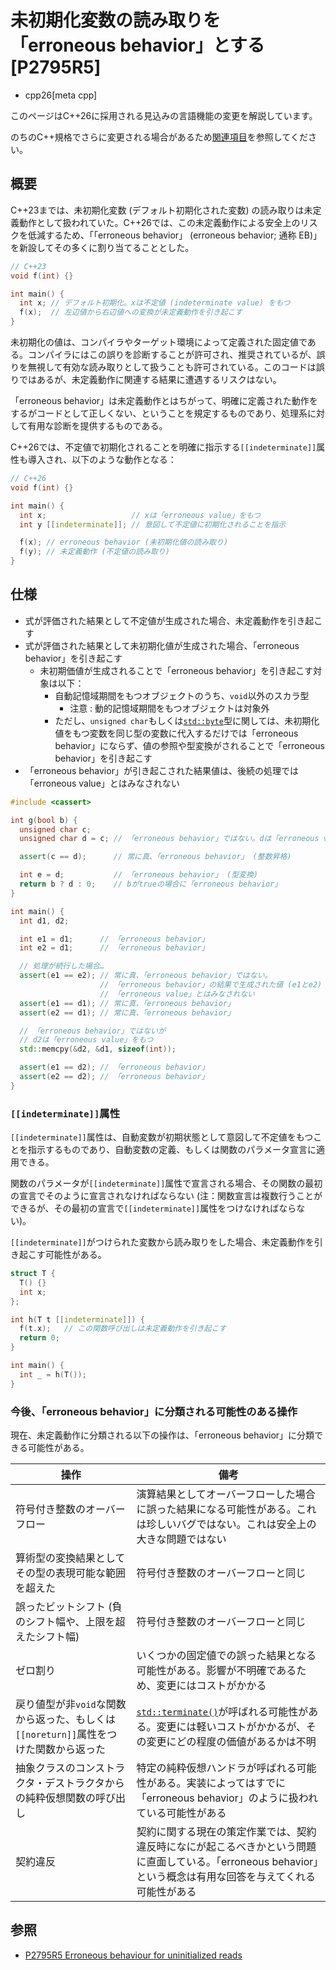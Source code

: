 # 未初期化変数の読み取りを「erroneous behavior」とする [P2795R5]
* cpp26[meta cpp]

<!-- start lang caution -->

このページはC++26に採用される見込みの言語機能の変更を解説しています。

のちのC++規格でさらに変更される場合があるため[関連項目](#relative-page)を参照してください。

<!-- last lang caution -->

## 概要
C++23までは、未初期化変数 (デフォルト初期化された変数) の読み取りは未定義動作として扱われていた。C++26では、この未定義動作による安全上のリスクを低減するため、「「erroneous behavior」 (erroneous behavior; 通称 EB)」を新設してその多くに割り当てることとした。

```cpp example
// C++23
void f(int) {}

int main() {
  int x; // デフォルト初期化。xは不定値 (indeterminate value) をもつ
  f(x);  // 左辺値から右辺値への変換が未定義動作を引き起こす
}
```

未初期化の値は、コンパイラやターゲット環境によって定義された固定値である。コンパイラにはこの誤りを診断することが許可され、推奨されているが、誤りを無視して有効な読み取りとして扱うことも許可されている。このコードは誤りではあるが、未定義動作に関連する結果に遭遇するリスクはない。

「erroneous behavior」は未定義動作とはちがって、明確に定義された動作をするがコードとして正しくない、ということを規定するものであり、処理系に対して有用な診断を提供するものである。

C++26では、不定値で初期化されることを明確に指示する`[[indeterminate]]`属性も導入され、以下のような動作となる：

```cpp example
// C++26
void f(int) {}

int main() {
  int x;                   // xは「erroneous value」をもつ
  int y [[indeterminate]]; // 意図して不定値に初期化されることを指示

  f(x); // erroneous behavior (未初期化値の読み取り)
  f(y); // 未定義動作 (不定値の読み取り)
}
```


## 仕様
- 式が評価された結果として不定値が生成された場合、未定義動作を引き起こす
- 式が評価された結果として未初期化値が生成された場合、「erroneous behavior」を引き起こす
    - 未初期価値が生成されることで「erroneous behavior」を引き起こす対象は以下：
        - 自動記憶域期間をもつオブジェクトのうち、`void`以外のスカラ型
            - 注意 : 動的記憶域期間をもつオブジェクトは対象外
        - ただし、`unsigned char`もしくは[`std::byte`](/reference/cstddef/byte.md)型に関しては、未初期化値をもつ変数を同じ型の変数に代入するだけでは「erroneous behavior」にならず、値の参照や型変換がされることで「erroneous behavior」を引き起こす
- 「erroneous behavior」が引き起こされた結果値は、後続の処理では「erroneous value」とはみなされない

```cpp example
#include <cassert>

int g(bool b) {
  unsigned char c;
  unsigned char d = c; // 「erroneous behavior」ではない。dは「erroneous value」をもつ

  assert(c == d);      // 常に真、「erroneous behavior」 (整数昇格)

  int e = d;           // 「erroneous behavior」 (型変換)
  return b ? d : 0;    // bがtrueの場合に「erroneous behavior」
}

int main() {
  int d1, d2;

  int e1 = d1;      // 「erroneous behavior」
  int e2 = d1;      // 「erroneous behavior」

  // 処理が続行した場合…
  assert(e1 == e2); // 常に真、「erroneous behavior」ではない。
                    // 「erroneous behavior」の結果で生成された値 (e1とe2) は、
                    // 「erroneous value」とはみなされない
  assert(e1 == d1); // 常に真、「erroneous behavior」
  assert(e2 == d1); // 常に真、「erroneous behavior」

  // 「erroneous behavior」ではないが
  // d2は「erroneous value」をもつ
  std::memcpy(&d2, &d1, sizeof(int));

  assert(e1 == d2); // 「erroneous behavior」
  assert(e2 == d2); // 「erroneous behavior」
}
```

### `[[indeterminate]]`属性
`[[indeterminate]]`属性は、自動変数が初期状態として意図して不定値をもつことを指示するものであり、自動変数の定義、もしくは関数のパラメータ宣言に適用できる。

関数のパラメータが`[[indeterminate]]`属性で宣言される場合、その関数の最初の宣言でそのように宣言されなければならない (注：関数宣言は複数行うことができるが、その最初の宣言で`[[indeterminate]]`属性をつけなければならない)。

`[[indeterminate]]`がつけられた変数から読み取りをした場合、未定義動作を引き起こす可能性がある。

```cpp example
struct T {
  T() {}
  int x;
};

int h(T t [[indeterminate]]) {
  f(t.x);   // この関数呼び出しは未定義動作を引き起こす
  return 0;
}

int main() {
  int _ = h(T());
}
```

### 今後、「erroneous behavior」に分類される可能性のある操作

現在、未定義動作に分類される以下の操作は、「erroneous behavior」に分類できる可能性がある。

| 操作 | 備考 |
|------|------|
| 符号付き整数のオーバーフロー | 演算結果としてオーバーフローした場合に誤った結果になる可能性がある。これは珍しいバグではない。これは安全上の大きな問題ではない |
| 算術型の変換結果としてその型の表現可能な範囲を超えた | 符号付き整数のオーバーフローと同じ |
| 誤ったビットシフト (負のシフト幅や、上限を超えたシフト幅) | 符号付き整数のオーバーフローと同じ |
| ゼロ割り | いくつかの固定値での誤った結果となる可能性がある。影響が不明確であるため、変更にはコストがかかる |
| 戻り値型が非`void`な関数から返った、もしくは`[[noreturn]]`属性をつけた関数から返った | [`std::terminate()`](/reference/exception/terminate.md)が呼ばれる可能性がある。変更には軽いコストがかかるが、その変更にどの程度の価値があるかは不明 |
| 抽象クラスのコンストラクタ・デストラクタからの純粋仮想関数の呼び出し | 特定の純粋仮想ハンドラが呼ばれる可能性がある。実装によってはすでに「erroneous behavior」のように扱われている可能性がある |
| 契約違反 | 契約に関する現在の策定作業では、契約違反時になにが起こるべきかという問題に直面している。「erroneous behavior」という概念は有用な回答を与えてくれる可能性がある |



## 参照
- [P2795R5 Erroneous behaviour for uninitialized reads](https://open-std.org/jtc1/sc22/wg21/docs/papers/2024/p2795r5.html)
